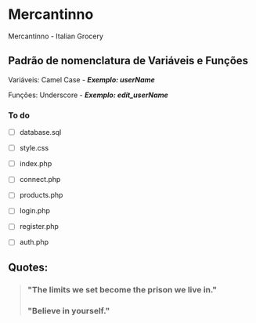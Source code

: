 # Mercantinno
Mercantinno - Italian Grocery

## Padrão de nomenclatura de Variáveis e Funções
Variáveis: Camel Case - __*Exemplo: userName*__

Funções: Underscore - __*Exemplo: edit_userName*__

### To do
- [ ] database.sql


- [ ] style.css


- [ ] index.php


- [ ] connect.php


- [ ] products.php


- [ ] login.php


- [ ] register.php


- [ ] auth.php


## Quotes:
> ### __"The limits we set become the prison we live in."__
> ### __"Believe in yourself."__
